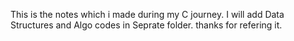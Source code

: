 This is the notes which i made during my C journey. I will add Data Structures and Algo codes in Seprate folder.
thanks for refering it.
